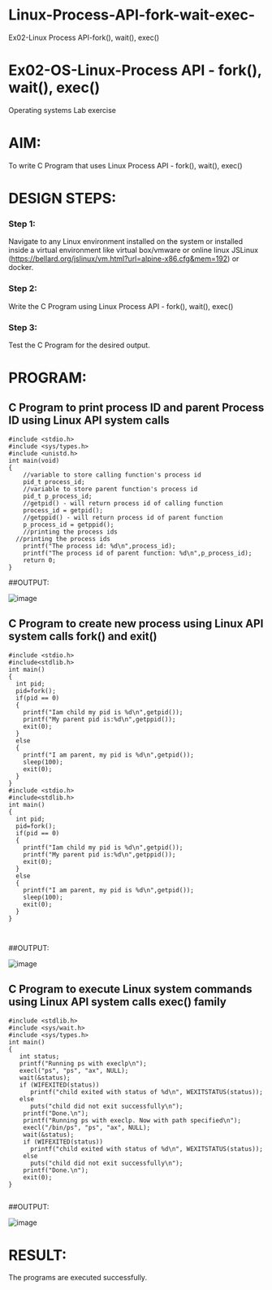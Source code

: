 # Linux-Process-API-fork-wait-exec-
Ex02-Linux Process API-fork(), wait(), exec()
# Ex02-OS-Linux-Process API - fork(), wait(), exec()
Operating systems Lab exercise


# AIM:
To write C Program that uses Linux Process API - fork(), wait(), exec()

# DESIGN STEPS:

### Step 1:

Navigate to any Linux environment installed on the system or installed inside a virtual environment like virtual box/vmware or online linux JSLinux (https://bellard.org/jslinux/vm.html?url=alpine-x86.cfg&mem=192) or docker.

### Step 2:

Write the C Program using Linux Process API - fork(), wait(), exec()

### Step 3:

Test the C Program for the desired output. 

# PROGRAM:

## C Program to print process ID and parent Process ID using Linux API system calls

```
#include <stdio.h>
#include <sys/types.h>
#include <unistd.h>
int main(void)
{
	//variable to store calling function's process id
	pid_t process_id;
	//variable to store parent function's process id
	pid_t p_process_id;
	//getpid() - will return process id of calling function
	process_id = getpid();
	//getppid() - will return process id of parent function
	p_process_id = getppid();
	//printing the process ids
  //printing the process ids
	printf("The process id: %d\n",process_id);
	printf("The process id of parent function: %d\n",p_process_id);
	return 0;
}
```















##OUTPUT:

![image](https://github.com/JoyceBeulah/Linux-Process-API-fork-wait-exec/assets/118343698/c185b57b-3f9d-46bb-8c35-d1d38d480959)















## C Program to create new process using Linux API system calls fork() and exit()

```
#include <stdio.h>
#include<stdlib.h>
int main()
{
  int pid; 
  pid=fork(); 
  if(pid == 0) 
  {
    printf("Iam child my pid is %d\n",getpid()); 
    printf("My parent pid is:%d\n",getppid()); 
    exit(0);
  } 
  else
  { 
    printf("I am parent, my pid is %d\n",getpid()); 
    sleep(100); 
    exit(0);
  } 
}
#include <stdio.h>
#include<stdlib.h>
int main()
{
  int pid; 
  pid=fork(); 
  if(pid == 0) 
  {
    printf("Iam child my pid is %d\n",getpid()); 
    printf("My parent pid is:%d\n",getppid()); 
    exit(0);
  } 
  else
  { 
    printf("I am parent, my pid is %d\n",getpid()); 
    sleep(100); 
    exit(0);
  } 
}



```








##OUTPUT:

![image](https://github.com/JoyceBeulah/Linux-Process-API-fork-wait-exec/assets/118343698/f3fde68b-c98d-4172-a7db-0773758b3ad4)







## C Program to execute Linux system commands using Linux API system calls exec() family

```
#include <stdlib.h>
#include <sys/wait.h>
#include <sys/types.h>
int main()
{
   int status;
   printf("Running ps with execlp\n");
   execl("ps", "ps", "ax", NULL);
   wait(&status);
   if (WIFEXITED(status))
      printf("child exited with status of %d\n", WEXITSTATUS(status));
   else
      puts("child did not exit successfully\n");
    printf("Done.\n");
    printf("Running ps with execlp. Now with path specified\n");
    execl("/bin/ps", "ps", "ax", NULL);
    wait(&status);
    if (WIFEXITED(status))
      printf("child exited with status of %d\n", WEXITSTATUS(status));
    else
      puts("child did not exit successfully\n");
    printf("Done.\n");
    exit(0);
}


```






















##OUTPUT:

![image](https://github.com/JoyceBeulah/Linux-Process-API-fork-wait-exec/assets/118343698/42dda2d9-9f8a-47d2-b9c5-13dd09b97dd3)


















# RESULT:
The programs are executed successfully.
